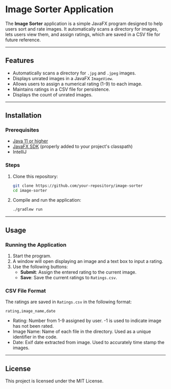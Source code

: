 # Image Sorter Application

The **Image Sorter** application is a simple JavaFX program designed to help users sort and rate images. It automatically scans a directory for images, lets users view them, and assign ratings, which are saved in a CSV file for future reference.


---

## Features
- Automatically scans a directory for `.jpg` and `.jpeg` images.
- Displays unrated images in a JavaFX `ImageView`.
- Allows users to assign a numerical rating (1-9) to each image.
- Maintains ratings in a CSV file for persistence.
- Displays the count of unrated images.

---

## Installation

### Prerequisites
- [Java 11 or higher](https://www.oracle.com/java/technologies/javase-downloads.html)
- [JavaFX SDK](https://openjfx.io/) (properly added to your project's classpath)
- IntelliJ

### Steps
1. Clone this repository:
   ```bash
   git clone https://github.com/your-repository/image-sorter
   cd image-sorter
   ```

2. Compile and run the application:
   ```bash
   ./gradlew run
   ```

---

## Usage

### Running the Application
1. Start the program.
2. A window will open displaying an image and a text box to input a rating.
3. Use the following buttons:
    - **Submit**: Assign the entered rating to the current image.
    - **Save**: Save the current ratings to `Ratings.csv`.

### CSV File Format
The ratings are saved in `Ratings.csv` in the following format:
```
rating,image_name,date
```
- Rating: Number from 1-9 assigned by user.
 -1 is used to indicate image has not been rated.
- Image Name: Name of each file in the directory.
  Used as a unique identifier in the code.
- Date: Exif date extracted from image.
  Used to accurately time stamp the images.

---

## License
This project is licensed under the MIT License.
